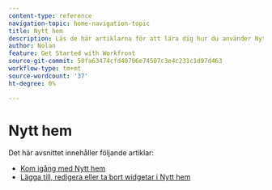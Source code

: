 ```yaml
---
content-type: reference
navigation-topic: home-navigation-topic
title: Nytt hem
description: Läs de här artiklarna för att lära dig hur du använder Nytt hem i Adobe Workfront.
author: Nolan
feature: Get Started with Workfront
source-git-commit: 50fa63474cfd40706e74507c3e4c231c1d97d463
workflow-type: tm+mt
source-wordcount: '37'
ht-degree: 0%

---
```



# Nytt hem

Det här avsnittet innehåller följande artiklar:

* [Kom igång med Nytt hem](/help/quicksilver/workfront-basics/using-home/new-home/get-started-with-new-home.md)
* [Lägga till, redigera eller ta bort widgetar i Nytt hem](/help/quicksilver/workfront-basics/using-home/new-home/add-edit-remove-widgets-in-new-home.md)